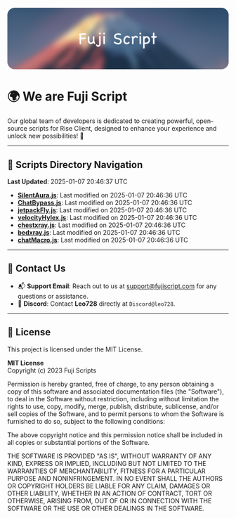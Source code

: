![Banner](.github/b.webp)

# 🌍 **We are Fuji Script**

Our global team of developers is dedicated to creating powerful, open-source scripts for Rise Client, designed to enhance your experience and unlock new possibilities! 🌟

---
<!-- SCRIPTS_NAVIGATION_START -->
## 📂 **Scripts Directory Navigation**

**Last Updated**: 2025-01-07 20:46:37 UTC

- **[SilentAura.js](scripts/SilentAura.js)**: Last modified on 2025-01-07 20:46:36 UTC
- **[ChatBypass.js](scripts/ChatBypass.js)**: Last modified on 2025-01-07 20:46:36 UTC
- **[jetpackFly.js](scripts/jetpackFly.js)**: Last modified on 2025-01-07 20:46:36 UTC
- **[velocityHylex.js](scripts/velocityHylex.js)**: Last modified on 2025-01-07 20:46:36 UTC
- **[chestxray.js](scripts/chestxray.js)**: Last modified on 2025-01-07 20:46:36 UTC
- **[bedxray.js](scripts/bedxray.js)**: Last modified on 2025-01-07 20:46:36 UTC
- **[chatMacro.js](scripts/chatMacro.js)**: Last modified on 2025-01-07 20:46:36 UTC

<!-- SCRIPTS_NAVIGATION_END -->

---

## 💬 **Contact Us**  
- 📬 **Support Email**: Reach out to us at [support@fujiscript.com](mailto:support@fujiscript.com) for any questions or assistance.  
- 💬 **Discord**: Contact **Leo728** directly at `Discord@leo728`.

---

## 📜 **License**

This project is licensed under the MIT License.  

**MIT License**  
Copyright (c) 2023 Fuji Scripts  

Permission is hereby granted, free of charge, to any person obtaining a copy of this software and associated documentation files (the "Software"), to deal in the Software without restriction, including without limitation the rights to use, copy, modify, merge, publish, distribute, sublicense, and/or sell copies of the Software, and to permit persons to whom the Software is furnished to do so, subject to the following conditions:  

The above copyright notice and this permission notice shall be included in all copies or substantial portions of the Software.  

THE SOFTWARE IS PROVIDED "AS IS", WITHOUT WARRANTY OF ANY KIND, EXPRESS OR IMPLIED, INCLUDING BUT NOT LIMITED TO THE WARRANTIES OF MERCHANTABILITY, FITNESS FOR A PARTICULAR PURPOSE AND NONINFRINGEMENT. IN NO EVENT SHALL THE AUTHORS OR COPYRIGHT HOLDERS BE LIABLE FOR ANY CLAIM, DAMAGES OR OTHER LIABILITY, WHETHER IN AN ACTION OF CONTRACT, TORT OR OTHERWISE, ARISING FROM, OUT OF OR IN CONNECTION WITH THE SOFTWARE OR THE USE OR OTHER DEALINGS IN THE SOFTWARE.  
